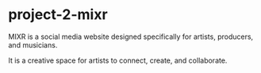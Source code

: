 # project-2-mixr

MIXR is a social media website designed specifically for artists, producers, and musicians. 

 It is a creative space for artists to connect, create, and collaborate. 



